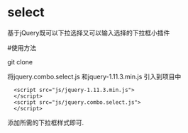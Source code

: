 # select
基于jQuery既可以下拉选择又可以输入选择的下拉框小插件

#使用方法

git clone 

将jquery.combo.select.js 和jquery-1.11.3.min.js 引入到项目中

```
  <script src="js/jquery-1.11.3.min.js">
  </script>
  <script src="js/jquery.combo.select.js">
  </script>
```
  
添加所需的下拉框样式即可.



